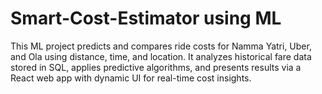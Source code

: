 # Smart-Cost-Estimator using ML
This ML project predicts and compares ride costs for Namma Yatri, Uber, and Ola using distance, time, and location. It analyzes historical fare data stored in SQL, applies predictive algorithms, and presents results via a React web app with dynamic UI for real-time cost insights.


